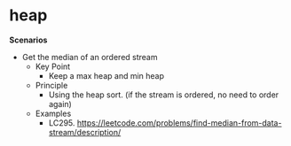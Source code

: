 # heap

**Scenarios**

* Get the median of an ordered stream
  * Key Point
    * Keep a max heap and min heap 
  * Principle
    * Using the heap sort. (if the stream is ordered, no need to order again)
  * Examples
    * LC295. https://leetcode.com/problems/find-median-from-data-stream/description/



